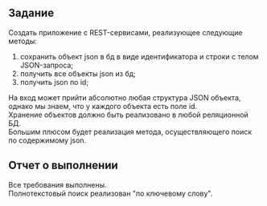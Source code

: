 ## Задание
Создать приложение с REST-сервисами, реализующее следующие методы:
1. сохранить объект json в бд в виде идентификатора и строки с телом JSON-запроса;
2. получить все объекты json из бд;
3. получить json по id;  

На вход может прийти абсолютно любая структура JSON объекта, однако мы знаем, что у каждого объекта есть поле id.  
Хранение объектов должно быть реализовано в любой реляционной БД.  
Большим плюсом будет реализация метода, осуществляющего поиск по содержимому json.  

## Отчет о выполнении
Все требования выполнены.  
Полнотекстовый поиск реализован "по ключевому слову".
